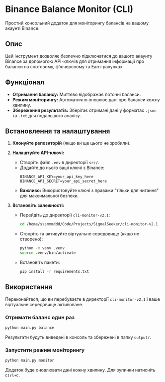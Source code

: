# Binance Balance Monitor (CLI)

Простий консольний додаток для моніторингу балансів на вашому акаунті Binance.

## Опис

Цей інструмент дозволяє безпечно підключатися до вашого акаунту Binance за допомогою API-ключів для отримання інформації про баланси на спотовому, ф'ючерсному та Earn-рахунках.

## Функціонал

- **Отримання балансу:** Миттєво відображає поточні баланси.
- **Режим моніторингу:** Автоматично оновлює дані про баланси кожну хвилину.
- **Збереження результатів:** Зберігає отримані дані у форматах `.json` та `.txt` для подальшого аналізу.

## Встановлення та налаштування

1.  **Клонуйте репозиторій** (якщо ви ще цього не зробили).

2.  **Налаштуйте API-ключі:**
    *   Створіть файл `.env` в директорії `src/`.
    *   Додайте до нього ваші ключі з Binance:
        ```
        BINANCE_API_KEY=your_api_key_here
        BINANCE_API_SECRET=your_api_secret_here
        ```
    *   **Важливо:** Використовуйте ключі з правами "тільки для читання" для максимальної безпеки.

3.  **Встановіть залежності:**
    *   Перейдіть до директорії `cli-monitor-v2.1`:
        ```bash
        cd /home/sssmmmddd/Code/Projects/SignalSeeker/cli-monitor-v2.1
        ```
    *   Створіть та активуйте віртуальне середовище (якщо не створено):
        ```bash
        python -m venv .venv
        source .venv/bin/activate
        ```
    *   Встановіть пакети:
        ```bash
        pip install -r requirements.txt
        ```

## Використання

Переконайтеся, що ви перебуваєте в директорії `cli-monitor-v2.1` і ваше віртуальне середовище активоване.

### Отримати баланс один раз

```bash
python main.py balance
```
Результати будуть виведені в консоль та збережені в папку `output/`.

### Запустити режим моніторингу

```bash
python main.py monitor
```
Додаток буде оновлювати дані кожну хвилину. Для зупинки натисніть `Ctrl+C`.
